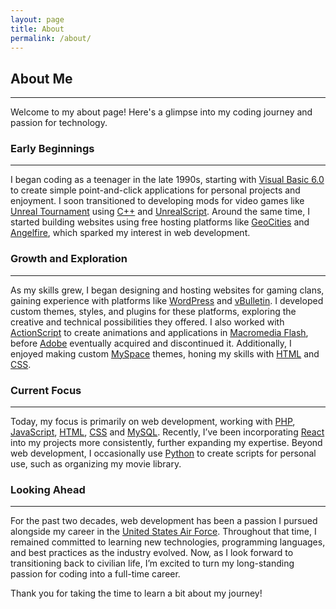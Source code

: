 ```yaml
---
layout: page
title: About
permalink: /about/
---
```


## **About Me**
---
Welcome to my about page! Here's a glimpse into my coding journey and passion for technology.

### **Early Beginnings**
---
I began coding as a teenager in the late 1990s, starting with [Visual Basic 6.0](https://en.wikipedia.org/wiki/Visual_Basic_(classic)) to create simple point-and-click applications for personal projects and enjoyment. I soon transitioned to developing mods for video games like [Unreal Tournament](https://en.wikipedia.org/wiki/Unreal_Tournament) using [C++](https://en.wikipedia.org/wiki/C%2B%2B) and [UnrealScript](https://en.wikipedia.org/wiki/Unreal_Engine#UnrealScript). Around the same time, I started building websites using free hosting platforms like [GeoCities](https://en.wikipedia.org/wiki/GeoCities) and [Angelfire](https://en.wikipedia.org/wiki/Angelfire), which sparked my interest in web development.

### **Growth and Exploration**
---
As my skills grew, I began designing and hosting websites for gaming clans, gaining experience with platforms like [WordPress](https://en.wikipedia.org/wiki/WordPress) and [vBulletin](https://en.wikipedia.org/wiki/VBulletin). I developed custom themes, styles, and plugins for these platforms, exploring the creative and technical possibilities they offered. I also worked with [ActionScript](https://en.wikipedia.org/wiki/ActionScript) to create animations and applications in [Macromedia Flash](https://en.wikipedia.org/wiki/Adobe_Flash), before [Adobe](https://en.wikipedia.org/wiki/Adobe_Inc.) eventually acquired and discontinued it. Additionally, I enjoyed making custom [MySpace](https://en.wikipedia.org/wiki/Myspace) themes, honing my skills with [HTML](https://en.wikipedia.org/wiki/HTML) and [CSS](https://en.wikipedia.org/wiki/CSS).

### **Current Focus**
---
Today, my focus is primarily on web development, working with [PHP](https://en.wikipedia.org/wiki/PHP), [JavaScript](https://en.wikipedia.org/wiki/JavaScript), [HTML](https://en.wikipedia.org/wiki/HTML), [CSS](https://en.wikipedia.org/wiki/CSS) and [MySQL](https://en.wikipedia.org/wiki/MySQL). Recently, I’ve been incorporating [React](https://en.wikipedia.org/wiki/React_(software)) into my projects more consistently, further expanding my expertise. Beyond web development, I occasionally use [Python](https://en.wikipedia.org/wiki/Python_(programming_language)) to create scripts for personal use, such as organizing my movie library.

### **Looking Ahead**
---
For the past two decades, web development has been a passion I pursued alongside my career in the [United States Air Force](https://www.airforce.com/). Throughout that time, I remained committed to learning new technologies, programming languages, and best practices as the industry evolved. Now, as I look forward to transitioning back to civilian life, I’m excited to turn my long-standing passion for coding into a full-time career.

Thank you for taking the time to learn a bit about my journey!